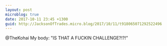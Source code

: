 ```yaml
---
layout: post
microblog: true
date: 2017-10-11 23:45 +1300
guid: http://JacksonOfTrades.micro.blog/2017/10/11/t918065071292522496.html
---
```

@TheKohai My body: "IS THAT A FUCKIN CHALLENGE?!?!"
